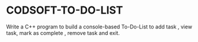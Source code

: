 # CODSOFT-TO-DO-LIST
Write a C++ program to build a console-based To-Do-List to add task , view task, mark as complete , remove task and exit.
